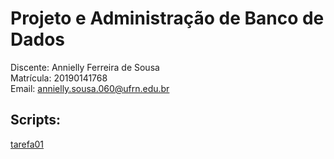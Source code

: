 # Projeto e Administração de Banco de Dados

Discente: Annielly Ferreira de Sousa  
Matrícula: 20190141768  
Email: annielly.sousa.060@ufrn.edu.br

## Scripts:

[tarefa01](tarefas/t01/tarefa01.md)